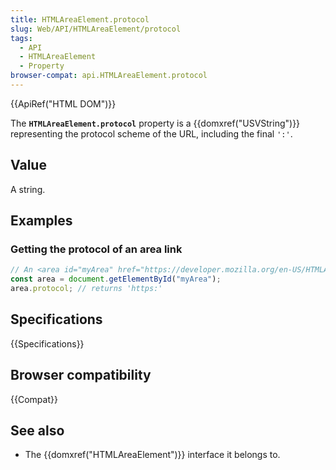 ```yaml
---
title: HTMLAreaElement.protocol
slug: Web/API/HTMLAreaElement/protocol
tags:
  - API
  - HTMLAreaElement
  - Property
browser-compat: api.HTMLAreaElement.protocol
---
```

{{ApiRef("HTML DOM")}}

The
**`HTMLAreaElement.protocol`**
property is a {{domxref("USVString")}} representing the protocol scheme of the URL,
including the final `':'`.

## Value

A string.

## Examples

### Getting the protocol of an area link

```js
// An <area id="myArea" href="https://developer.mozilla.org/en-US/HTMLAreaElement"> element is in the document
const area = document.getElementById("myArea");
area.protocol; // returns 'https:'
```

## Specifications

{{Specifications}}

## Browser compatibility

{{Compat}}

## See also

- The {{domxref("HTMLAreaElement")}} interface it belongs to.

